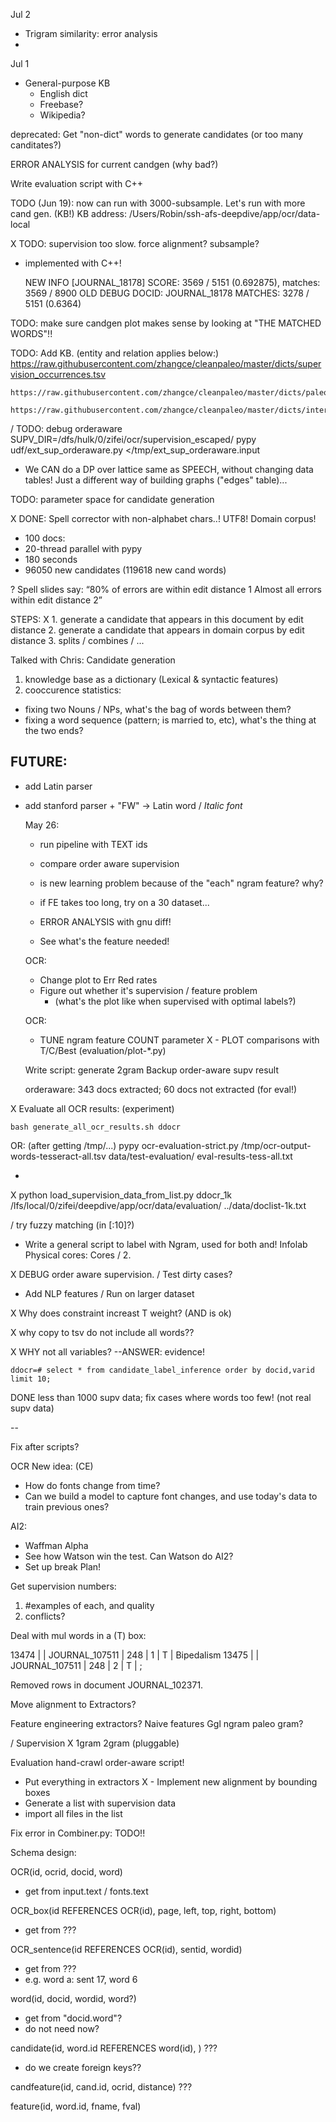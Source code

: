  Jul 2
  - Trigram similarity: error analysis
  - 
  Jul 1
  - General-purpose KB
    - English dict
    - Freebase?
    - Wikipedia?

  deprecated: Get "non-dict" words to generate candidates (or too many canditates?)

  ERROR ANALYSIS for current candgen (why bad?)

  Write evaluation script with C++

  TODO (Jun 19): now can run with 3000-subsample. Let's run with more cand gen. (KB!) KB address:
    /Users/Robin/ssh-afs-deepdive/app/ocr/data-local

X TODO: supervision too slow. force alignment? subsample?
  - implemented with C++!
    
    NEW
    INFO  [JOURNAL_18178]  SCORE: 3569 / 5151 (0.692875), matches: 3569 / 8900
    OLD
    DEBUG DOCID: JOURNAL_18178  MATCHES: 3278 / 5151 (0.6364)

  TODO: make sure candgen plot makes sense by looking at "THE MATCHED WORDS"!!

  TODO: Add KB. 
  (entity and relation applies below:)
    https://raw.githubusercontent.com/zhangce/cleanpaleo/master/dicts/supervision_occurrences.tsv

    https://raw.githubusercontent.com/zhangce/cleanpaleo/master/dicts/paleodb_taxons.tsv

    https://raw.githubusercontent.com/zhangce/cleanpaleo/master/dicts/intervals.tsv

/ TODO: debug orderaware 
    SUPV_DIR=/dfs/hulk/0/zifei/ocr/supervision_escaped/ pypy udf/ext_sup_orderaware.py </tmp/ext_sup_orderaware.input

  - We CAN do a DP over lattice same as SPEECH, without changing data tables! Just a different way of building graphs ("edges" table)...

  TODO: parameter space for candidate generation

X DONE: Spell corrector with non-alphabet chars..! UTF8! Domain corpus!
  - 100 docs:
  - 20-thread parallel with pypy
  - 180 seconds
  - 96050 new candidates (119618 new cand words)

? Spell slides say: “80% of errors are within edit distance 1
  Almost all errors within edit distance 2”


  STEPS:
X 1. generate a candidate that appears in this document by edit distance
  2. generate a candidate that appears in domain corpus by edit distance
  3. splits / combines / ...

Talked with Chris: Candidate generation

1. knowledge base as a dictionary (Lexical & syntactic features)
2. cooccurence statistics: 
  - fixing two Nouns / NPs, what's the bag of words between them?
  - fixing a word sequence (pattern; is married to, etc), what's the thing at the two ends?


## FUTURE:
- add Latin parser
- add stanford parser + "FW" -> Latin word / *Italic font*

  May 26:
  - run pipeline with TEXT ids
  - compare order aware supervision
  - is new learning problem because of the "each" ngram feature? why?

  - if FE takes too long, try on a 30 dataset...

  - ERROR ANALYSIS with gnu diff! 
  - See what's the feature needed!

  OCR: 
  - Change plot to Err Red rates
  - Figure out whether it's supervision / feature problem
    - (what's the plot like when supervised with optimal labels?)


  OCR: 
  - TUNE ngram feature COUNT parameter
X - PLOT comparisons with T/C/Best (evaluation/plot-*.py)


  Write script: generate 2gram
  Backup order-aware supv result

  orderaware: 343 docs extracted; 60 docs not extracted (for eval!) 

X Evaluate all OCR results: (experiment)

    bash generate_all_ocr_results.sh ddocr
  OR: (after getting /tmp/...)
    pypy ocr-evaluation-strict.py /tmp/ocr-output-words-tesseract-all.tsv data/test-evaluation/ eval-results-tess-all.txt

- 

X  python load_supervision_data_from_list.py ddocr_1k /lfs/local/0/zifei/deepdive/app/ocr/data/evaluation/ ../data/doclist-1k.txt

/ try fuzzy matching (in [:10]?)

* Write a general script to label with Ngram, used for both and!
    Infolab Physical cores: Cores / 2.

X DEBUG order aware supervision. 
/   Test dirty cases?

* Add NLP features
/ Run on larger dataset

X Why does constraint increast T weight? (AND is ok)

X why copy to tsv do not include all words??

X WHY not all variables? --ANSWER: evidence!
    
    ddocr=# select * from candidate_label_inference order by docid,varid limit 10;

DONE less than 1000 supv data; fix cases where words too few! (not real supv data)

--

Fix after scripts?

OCR New idea: (CE)
- How do fonts change from time?
- Can we build a model to capture font changes, and use today's data to train previous ones?


AI2:
- Waffman Alpha
- See how Watson win the test. Can Watson do AI2?
- Set up break Plan!


Get supervision numbers:
1. #examples of each, and quality
2. conflicts?

Deal with mul words in a (T) box:

  13474 |       | JOURNAL_107511 |    248 |      1 | T      | Bipedalism
  13475 |       | JOURNAL_107511 |    248 |      2 | T      | ;


Removed rows in document JOURNAL_102371.

  Move alignment to Extractors?

  Feature engineering extractors?
    Naive features
    Ggl ngram
    paleo gram?

/ Supervision
X   1gram
    2gram (pluggable)

  Evaluation
    hand-crawl
    order-aware script!

  - Put everything in extractors
X - Implement new alignment by bounding boxes
  - Generate a list with supervision data
  - import all files in the list


Fix error in Combiner.py: TODO!!


Schema design:

OCR(id, ocrid, docid, word) 
- get from input.text / fonts.text

OCR_box(id REFERENCES OCR(id), page, left, top, right, bottom)
- get from ???

OCR_sentence(id REFERENCES OCR(id), sentid, wordid)
- get from ???
- e.g. word a: sent 17, word 6

word(id, docid, wordid, word?)
- get from "docid.word"?
- do not need now?

candidate(id, word.id REFERENCES word(id), ) ???
- do we create foreign keys??

candfeature(id, cand.id, ocrid, distance) ???

feature(id, word.id, fname, fval)


